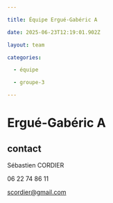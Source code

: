 ```yaml
---

title: Équipe Ergué-Gabéric A

date: 2025-06-23T12:19:01.902Z

layout: team

categories:

  - équipe

  - groupe-3

---
```


# Ergué-Gabéric A



## contact 

Sébastien CORDIER

06 22 74 86 11

scordier@gmail.com

